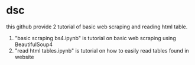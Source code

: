 # dsc

this github provide 2 tutorial of basic web scraping and reading html table.

  1. "basic scraping bs4.ipynb" is tutorial on basic web scraping using BeautifulSoup4
  2. "read html tables.ipynb" is tutorial on how to easily read tables found in website
